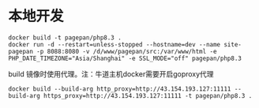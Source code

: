 # 本地开发
```text
docker build -t pagepan/php8.3 .
docker run -d --restart=unless-stopped --hostname=dev --name site-pagepan -p 8088:8080 -v /d/www/pagepan/src:/var/www/html -e PHP_DATE_TIMEZONE="Asia/Shanghai" -e SSL_MODE="off" pagepan/php8.3
```

build 镜像时使用代理。注：牛道主机docker需要开启goproxy代理
```text
docker build --build-arg http_proxy=http://43.154.193.127:11111 --build-arg https_proxy=http://43.154.193.127:11111 -t pagepan/php8.3 .
```